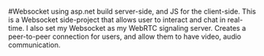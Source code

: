 #Websocket using asp.net build server-side, and JS for the client-side.
This is a Websocket side-project that allows user to interact and chat in real-time.
I also set my Websocket as my WebRTC signaling server.
Creates a peer-to-peer connection for users, and allow them to have video, audio communication. 
